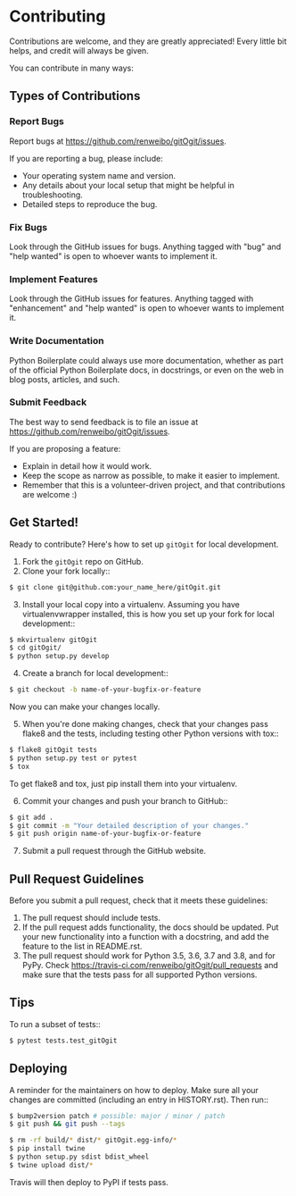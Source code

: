 # Contributing

Contributions are welcome, and they are greatly appreciated! Every little bit
helps, and credit will always be given.

You can contribute in many ways:

## Types of Contributions

### Report Bugs

Report bugs at https://github.com/renweibo/gitOgit/issues.

If you are reporting a bug, please include:

* Your operating system name and version.
* Any details about your local setup that might be helpful in troubleshooting.
* Detailed steps to reproduce the bug.

### Fix Bugs

Look through the GitHub issues for bugs. Anything tagged with "bug" and "help
wanted" is open to whoever wants to implement it.

### Implement Features

Look through the GitHub issues for features. Anything tagged with "enhancement"
and "help wanted" is open to whoever wants to implement it.

### Write Documentation

Python Boilerplate could always use more documentation, whether as part of the
official Python Boilerplate docs, in docstrings, or even on the web in blog posts,
articles, and such.

### Submit Feedback

The best way to send feedback is to file an issue at https://github.com/renweibo/gitOgit/issues.

If you are proposing a feature:

* Explain in detail how it would work.
* Keep the scope as narrow as possible, to make it easier to implement.
* Remember that this is a volunteer-driven project, and that contributions
  are welcome :)

## Get Started!

Ready to contribute? Here's how to set up `gitOgit` for local development.

1. Fork the `gitOgit` repo on GitHub.
2. Clone your fork locally::

```bash
$ git clone git@github.com:your_name_here/gitOgit.git
```

3. Install your local copy into a virtualenv. Assuming you have virtualenvwrapper installed, this is how you set up your fork for local development::

```bash
$ mkvirtualenv gitOgit
$ cd gitOgit/
$ python setup.py develop
```

4. Create a branch for local development::

```bash
$ git checkout -b name-of-your-bugfix-or-feature
```

   Now you can make your changes locally.

5. When you're done making changes, check that your changes pass flake8 and the
   tests, including testing other Python versions with tox::

```bash
$ flake8 gitOgit tests
$ python setup.py test or pytest
$ tox
```

   To get flake8 and tox, just pip install them into your virtualenv.

6. Commit your changes and push your branch to GitHub::

```bash
$ git add .
$ git commit -m "Your detailed description of your changes."
$ git push origin name-of-your-bugfix-or-feature
```

7. Submit a pull request through the GitHub website.

## Pull Request Guidelines

Before you submit a pull request, check that it meets these guidelines:

1. The pull request should include tests.
2. If the pull request adds functionality, the docs should be updated. Put
   your new functionality into a function with a docstring, and add the
   feature to the list in README.rst.
3. The pull request should work for Python 3.5, 3.6, 3.7 and 3.8, and for PyPy. Check
   https://travis-ci.com/renweibo/gitOgit/pull_requests
   and make sure that the tests pass for all supported Python versions.

## Tips

To run a subset of tests::

```bash
$ pytest tests.test_gitOgit

```

## Deploying

A reminder for the maintainers on how to deploy.
Make sure all your changes are committed (including an entry in HISTORY.rst).
Then run::

```bash
$ bump2version patch # possible: major / minor / patch
$ git push && git push --tags

$ rm -rf build/* dist/* gitOgit.egg-info/*
$ pip install twine
$ python setup.py sdist bdist_wheel
$ twine upload dist/*
```

Travis will then deploy to PyPI if tests pass.
